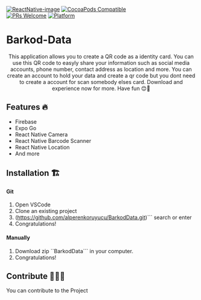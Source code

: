 [![ReactNative-image]][swift-url]
[![CocoaPods Compatible](https://img.shields.io/cocoapods/v/EZSwiftExtensions.svg)](https://img.shields.io/cocoapods/v/LFAlertController.svg)  
[![PRs Welcome](https://img.shields.io/badge/PRs-welcome-brightgreen.svg?style=flat-square)](http://makeapullrequest.com)
[![Platform](https://img.shields.io/badge/Platform-Cross-blue)](http://cocoapods.org/pods/LFAlertController)

# Barkod-Data
<p align="center">
     This application allows you to create a QR code as a identity card. You can use this QR code to easyly share your information such as social media accounts, phone number, contact address as location and more. You can create an account to hold your data and create a qr code but you dont need to create a account for scan somebody elses card. Download and experience now for more. Have fun 😊🎉
    </p>
    

## Features 🔥

- Firebase
- Expo Go
- React Native Camera
- React Native Barcode Scanner
- React Native Location
- And more





## Installation 🏗️

#### Git

1. Open VSCode
2. Clone an existing project
3. (https://github.com/alperenkoruyucu/BarkodData.git)``` search or enter
4. Congratulations! 

#### Manually

1. Download zip ``BarkodData``` in your computer.  
2. Congratulations!  

## Contribute 🙋‍♀️🙋
You can contribute to the Project



[ReactNative-image]:https://img.shields.io/badge/ReactNative-0.74-orange.svg
[swift-url]: https://reactnative.dev/
[license-image]: https://img.shields.io/badge/License-MIT-blue.svg
[license-url]: LICENSE

